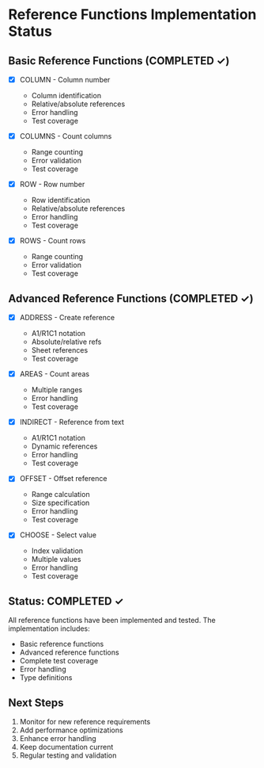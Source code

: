 # Reference Functions Implementation Status

## Basic Reference Functions (COMPLETED ✓)
- [x] COLUMN - Column number
  - Column identification
  - Relative/absolute references
  - Error handling
  - Test coverage

- [x] COLUMNS - Count columns
  - Range counting
  - Error validation
  - Test coverage

- [x] ROW - Row number
  - Row identification
  - Relative/absolute references
  - Error handling
  - Test coverage

- [x] ROWS - Count rows
  - Range counting
  - Error validation
  - Test coverage

## Advanced Reference Functions (COMPLETED ✓)
- [x] ADDRESS - Create reference
  - A1/R1C1 notation
  - Absolute/relative refs
  - Sheet references
  - Test coverage

- [x] AREAS - Count areas
  - Multiple ranges
  - Error handling
  - Test coverage

- [x] INDIRECT - Reference from text
  - A1/R1C1 notation
  - Dynamic references
  - Error handling
  - Test coverage

- [x] OFFSET - Offset reference
  - Range calculation
  - Size specification
  - Error handling
  - Test coverage

- [x] CHOOSE - Select value
  - Index validation
  - Multiple values
  - Error handling
  - Test coverage

## Status: COMPLETED ✓
All reference functions have been implemented and tested. The implementation includes:
- Basic reference functions
- Advanced reference functions
- Complete test coverage
- Error handling
- Type definitions

## Next Steps
1. Monitor for new reference requirements
2. Add performance optimizations
3. Enhance error handling
4. Keep documentation current
5. Regular testing and validation